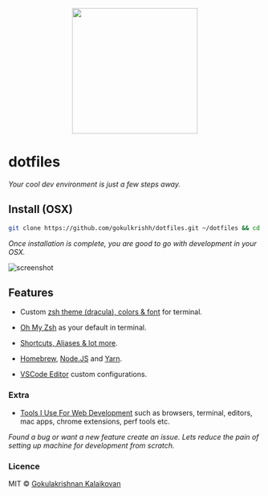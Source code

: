 <p align="center"><img src="https://raw.githubusercontent.com/gokulkrishh/dotfiles/master/logo.png" width="250" height="250"/></p>

# dotfiles

*Your cool dev environment is just a few steps away.*

## Install (OSX)

```sh
git clone https://github.com/gokulkrishh/dotfiles.git ~/dotfiles && cd ~/dotfiles && bash install.sh
```

*Once installation is complete, you are good to go with development in your OSX.*

<img src="https://raw.githubusercontent.com/gokulkrishh/dotfiles/master/terminal.jpg" alt="screenshot"/>

## Features

  - Custom [zsh theme (dracula), colors & font](https://raw.githubusercontent.com/gokulkrishh/dotfiles/master/terminal.jpg) for terminal.

  - [Oh My Zsh](https://github.com/robbyrussell/oh-my-zsh) as your default in terminal.

  - [Shortcuts, Aliases & lot more](https://github.com/gokulkrishh/dotfiles/blob/master/docs/Aliases.md).

  - [Homebrew](http://brew.sh/), [Node.JS](https://nodejs.org/en/) and [Yarn](https://yarnpkg.com/).

  - [VSCode Editor](https://github.com/gokulkrishh/dotfiles/tree/master/vscode) custom configurations.

### Extra

 - [Tools I Use For Web Development](https://gokulkrishh.github.io/tools/2017/08/10/tools-i-use-for-web-development.html) such as browsers, terminal, editors, mac apps, chrome extensions, perf tools etc.

*Found a bug or want a new feature create an issue. Lets reduce the pain of setting up machine for development from scratch.*

### Licence

MIT © [Gokulakrishnan Kalaikovan](http://github.com/gokulkrishh)
